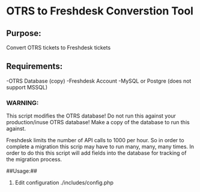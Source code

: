 # OTRS to Freshdesk Converstion Tool #

## Purpose: ##
Convert OTRS tickets to Freshdesk tickets

## Requirements: ##
-OTRS Database (copy)
-Freshdesk Account
-MySQL or Postgre (does not support MSSQL)

### WARNING: ###
This script modifies the OTRS database! Do not run this against your 
production/inuse OTRS database! Make a copy of the database to run this against. 

Freshdesk limits the number of API calls to 1000 per hour. So in order to
complete a migration this scrip may have to run many, many, many times.  In order
to do this this script will add fields into the database for tracking of the migration
process.

##Usage:##

1. Edit configuration ./includes/config.php
